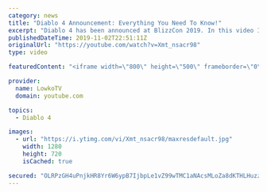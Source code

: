 ```yaml
---
category: news
title: "Diablo 4 Announcement: Everything You Need To Know!"
excerpt: "Diablo 4 has been announced at BlizzCon 2019. In this video I go over everything you need to know about this upcoming Blizzard Entertainment game."
publishedDateTime: 2019-11-02T22:51:11Z
originalUrl: "https://youtube.com/watch?v=Xmt_nsacr98"
type: video

featuredContent: "<iframe width=\"800\" height=\"500\" frameborder=\"0\" src=\"https://www.youtube.com/embed/Xmt_nsacr98\" allow=\"accelerometer; autoplay; encrypted-media; gyroscope; picture-in-picture\" allowfullscreen></iframe>"

provider:
  name: LowkoTV
  domain: youtube.com

topics:
  - Diablo 4

images:
  - url: "https://i.ytimg.com/vi/Xmt_nsacr98/maxresdefault.jpg"
    width: 1280
    height: 720
    isCached: true

secured: "OLRPzGH4uPnjkHR8Yr6W6ypB7IjbpLe1vZ99wTMC1aNAcsMLoZa8dKTHLHuzzuCmZpmojwmeeV5OdkMMqTt8N8oouYwgGAiVYkt+mqUyJRBKR+lP6rl2x9pWSWB9mRV2Aei+9yFUPBkICBzieagexW5HLsTRSjR68FoKA4k0P4pYFvsYTJbaZ6FJzdKQkKoY14sEtZzHYIPIHtczfr75P8+a/DyIQ6dFVOrfewL7p7K1WnIrqJW4oty+Hzzg/M+oyKxRR9Walr1O3gq0TnP5LO/KaY1yTgZkrw0PNUf/oGPSsws4XhDVR1kGVjFTSmlw84u4XMVevHVIFiqFHpn2kqHzmnKFrH+NHHrFGpvFdckwOOmydFs2mjaizf2zlBmC2bzzNj1v+LZkx675liM8XLPbOQ/ch6clYiN3rRgLSDjJZXnAZvcv+nv8KM8+iidg;cUfQ3MajLQoeNr29B9m1KA=="
---
```


